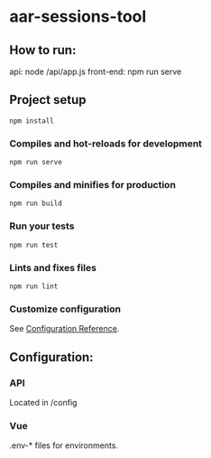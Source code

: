# aar-sessions-tool

## How to run:

api: node /api/app.js
front-end: npm run serve

## Project setup
```
npm install
```

### Compiles and hot-reloads for development
```
npm run serve
```

### Compiles and minifies for production
```
npm run build
```

### Run your tests
```
npm run test
```

### Lints and fixes files
```
npm run lint
```

### Customize configuration
See [Configuration Reference](https://cli.vuejs.org/config/).


## Configuration:

### API

Located in /config

### Vue 

.env-* files for environments.